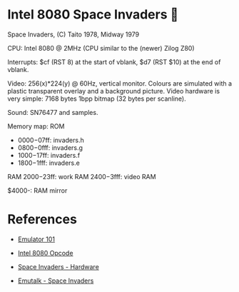 # Intel 8080 Space Invaders :space_invader:

Space Invaders, (C) Taito 1978, Midway 1979

CPU: Intel 8080 @ 2MHz (CPU similar to the (newer) Zilog Z80)

Interrupts: $cf (RST 8) at the start of vblank, $d7 (RST $10) at the end of vblank.

Video: 256(x)*224(y) @ 60Hz, vertical monitor. Colours are simulated with a
plastic transparent overlay and a background picture.
Video hardware is very simple: 7168 bytes 1bpp bitmap (32 bytes per scanline).

Sound: SN76477 and samples.

Memory map:
ROM
- $0000-$07ff:    invaders.h
- $0800-$0fff:    invaders.g
- $1000-$17ff:    invaders.f
- $1800-$1fff:    invaders.e

RAM
$2000-$23ff:    work RAM
$2400-$3fff:    video RAM

$4000-:     RAM mirror

# References

- [Emulator 101](http://www.emulator101.com/welcome.html)

- [Intel 8080 Opcode](http://www.emulator101.com/reference/8080-by-opcode.html)

- [Space Invaders - Hardware](http://computerarcheology.com/Arcade/SpaceInvaders/Hardware.html)

- [Emutalk - Space Invaders](https://www.emutalk.net/threads/space-invaders.38177/)

